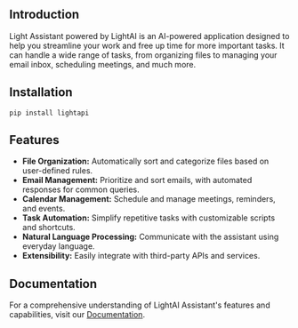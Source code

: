 ## Introduction

Light Assistant powered by LightAI is an AI-powered application designed to help you streamline your work and free up time for more important tasks. It can handle a wide range of tasks, from organizing files to managing your email inbox, scheduling meetings, and much more.

## Installation

`pip install lightapi`

## Features

- **File Organization:** Automatically sort and categorize files based on user-defined rules.
- **Email Management:** Prioritize and sort emails, with automated responses for common queries.
- **Calendar Management:** Schedule and manage meetings, reminders, and events.
- **Task Automation:** Simplify repetitive tasks with customizable scripts and shortcuts.
- **Natural Language Processing:** Communicate with the assistant using everyday language.
- **Extensibility:** Easily integrate with third-party APIs and services.

## Documentation

For a comprehensive understanding of LightAI Assistant's features and capabilities, visit our [Documentation](https://docs.lightapi.com).
